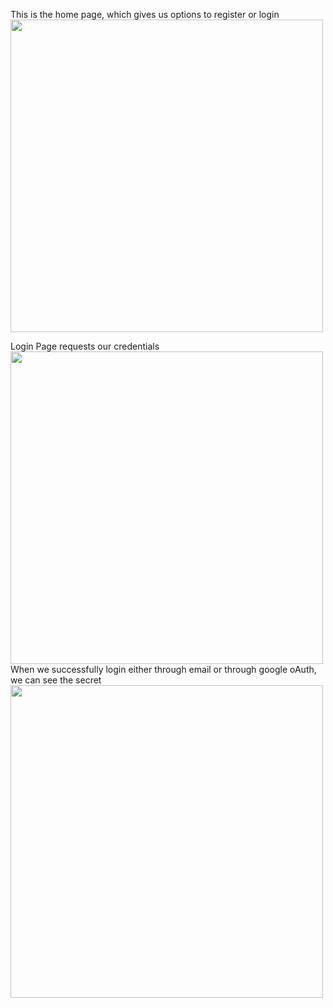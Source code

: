 This is the home page, which gives us options to register or login
<br>
<img src="https://github.com/ojasm777/Authentication/assets/72275410/80ef267b-c5df-468f-ab11-58039a358954" width="500">
<br>

Login Page requests our credentials
<br>
<img src="https://github.com/ojasm777/Authentication/assets/72275410/97bf15bf-53bd-4db5-97f9-04b076f4a9d8" width="500">
<br>
When we successfully login either through email or through google oAuth, we can see the secret
<br>
<img src="https://github.com/ojasm777/Authentication/assets/72275410/7b25e301-4f56-4194-994d-1ebf625f36db" width="500"> 
<br>

